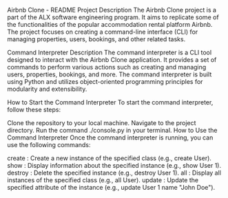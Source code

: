 Airbnb Clone - README
Project Description
The Airbnb Clone project is a part of the ALX software engineering program. It aims to replicate some of the functionalities of the popular accommodation rental platform Airbnb. The project focuses on creating a command-line interface (CLI) for managing properties, users, bookings, and other related tasks.

Command Interpreter Description
The command interpreter is a CLI tool designed to interact with the Airbnb Clone application. It provides a set of commands to perform various actions such as creating and managing users, properties, bookings, and more. The command interpreter is built using Python and utilizes object-oriented programming principles for modularity and extensibility.

How to Start the Command Interpreter
To start the command interpreter, follow these steps:

Clone the repository to your local machine.
Navigate to the project directory.
Run the command ./console.py in your terminal.
How to Use the Command Interpreter
Once the command interpreter is running, you can use the following commands:

create <class>: Create a new instance of the specified class (e.g., create User).
show <class> <id>: Display information about the specified instance (e.g., show User 1).
destroy <class> <id>: Delete the specified instance (e.g., destroy User 1).
all <class>: Display all instances of the specified class (e.g., all User).
update <class> <id> <attribute> <value>: Update the specified attribute of the instance (e.g., update User 1 name "John Doe").
